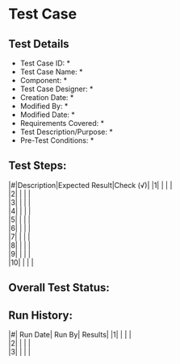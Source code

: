 # Test Case 

## Test Details

* Test Case ID:
  * 
* Test Case Name:
  * 
* Component: 
  *
* Test Case Designer:
  *
* Creation Date:
  *
* Modified By:
  *
* Modified Date:
  *
* Requirements Covered:
  *
* Test Description/Purpose:
  *
* Pre-Test Conditions:
  *
## Test Steps:
|#|Description|Expected Result|Check (√)|
|1| | | |			
|2| | | |			
|3| | | |			
|4| | | |			
|5| | | |			
|6| | | |			
|7| | | |			
|8| | | |			
|9| | | |			
|10| | | |			

## Overall Test Status:



## Run History:
|#|	Run Date|	Run By|	Results|
|1| | | |			
|2| | | |			
|3| | | |			



